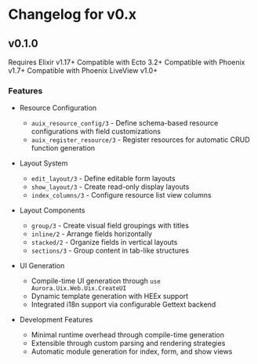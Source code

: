# Changelog for v0.x

## v0.1.0

Requires Elixir v1.17+
Compatible with Ecto 3.2+
Compatible with Phoenix v1.7+
Compatible with Phoenix LiveView v1.0+

### Features
* Resource Configuration
  - `auix_resource_config/3` - Define schema-based resource configurations with field customizations
  - `auix_register_resource/3` - Register resources for automatic CRUD function generation

* Layout System
  - `edit_layout/3` - Define editable form layouts
  - `show_layout/3` - Create read-only display layouts
  - `index_columns/3` - Configure resource list view columns

* Layout Components
  - `group/3` - Create visual field groupings with titles
  - `inline/2` - Arrange fields horizontally
  - `stacked/2` - Organize fields in vertical layouts
  - `sections/3` - Group content in tab-like structures

* UI Generation
  - Compile-time UI generation through `use Aurora.Uix.Web.Uix.CreateUI`
  - Dynamic template generation with HEEx support
  - Integrated i18n support via configurable Gettext backend

* Development Features
  - Minimal runtime overhead through compile-time generation
  - Extensible through custom parsing and rendering strategies
  - Automatic module generation for index, form, and show views
